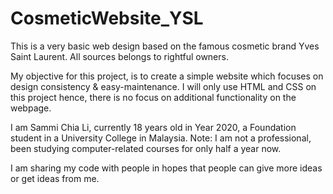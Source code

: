 # CosmeticWebsite_YSL
This is a very basic web design based on the famous cosmetic brand Yves Saint Laurent. All sources belongs to rightful owners.

My objective for this project, is to create a simple website which focuses on design consistency & easy-maintenance. I will only use HTML and CSS on this project hence, there is no focus on additional functionality on the webpage.

I am Sammi Chia Li, currently 18 years old in Year 2020, a Foundation student in a University College in Malaysia. 
Note: I am not a professional, been studying computer-related courses for only half a year now.

I am sharing my code with people in hopes that people can give more ideas or get ideas from me.
